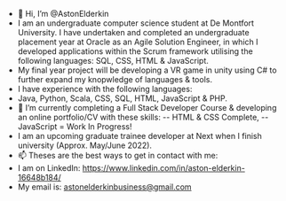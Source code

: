 - 👋 Hi, I’m @AstonElderkin
- I am an undergraduate computer science student at De Montfort University. I have undertaken and completed an undergraduate placement year at Oracle as an Agile Solution Engineer, in which I developed applications within the Scrum framework utilising the following languages: SQL, CSS, HTML & JavaScript. 
- My final year project will be developing a VR game in unity using C# to further expand my knopwledge of languages & tools.
- I have experience with the following languages:
- Java, Python, Scala, CSS, SQL, HTML, JavaScript & PHP.
- 🌱 I’m currently completing a Full Stack Developer Course & developing an online portfolio/CV with these skills: 
-- HTML & CSS Complete, 
-- JavaScript = Work In Progress!
- I am an upcoming graduate trainee developer at Next when I finish university (Approx. May/June 2022).
- 📫 Theses are the best ways to get in contact with me: 
- I am on LinkedIn: https://www.linkedin.com/in/aston-elderkin-16648b184/ 
- My email is: astonelderkinbusiness@gmail.com

